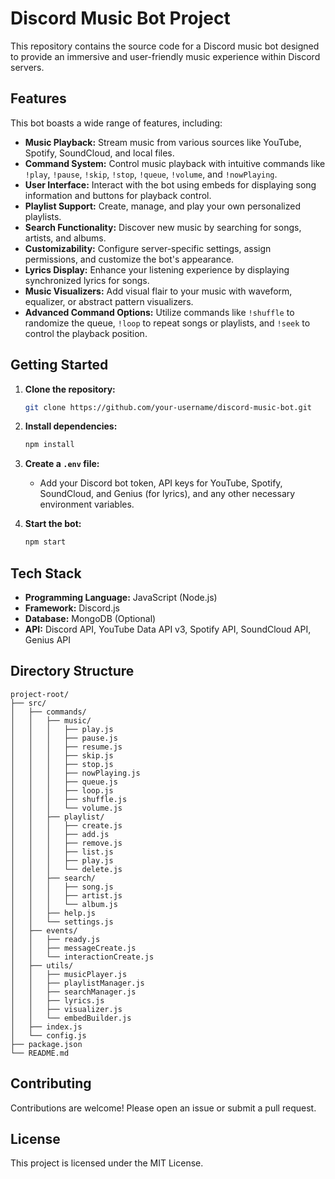 # Discord Music Bot Project

This repository contains the source code for a Discord music bot designed to provide an immersive and user-friendly music experience within Discord servers.

## Features

This bot boasts a wide range of features, including:

* **Music Playback:** Stream music from various sources like YouTube, Spotify, SoundCloud, and local files.
* **Command System:** Control music playback with intuitive commands like `!play`, `!pause`, `!skip`, `!stop`, `!queue`, `!volume`, and `!nowPlaying`.
* **User Interface:** Interact with the bot using embeds for displaying song information and buttons for playback control.
* **Playlist Support:** Create, manage, and play your own personalized playlists.
* **Search Functionality:** Discover new music by searching for songs, artists, and albums.
* **Customizability:** Configure server-specific settings, assign permissions, and customize the bot's appearance.
* **Lyrics Display:** Enhance your listening experience by displaying synchronized lyrics for songs.
* **Music Visualizers:** Add visual flair to your music with waveform, equalizer, or abstract pattern visualizers.
* **Advanced Command Options:** Utilize commands like `!shuffle` to randomize the queue, `!loop` to repeat songs or playlists, and `!seek` to control the playback position.

## Getting Started

1. **Clone the repository:**
   ```bash
   git clone https://github.com/your-username/discord-music-bot.git
   ```

2. **Install dependencies:**
   ```bash
   npm install
   ```

3. **Create a `.env` file:**
   - Add your Discord bot token, API keys for YouTube, Spotify, SoundCloud, and Genius (for lyrics), and any other necessary environment variables.

4. **Start the bot:**
   ```bash
   npm start
   ```

## Tech Stack

* **Programming Language:** JavaScript (Node.js)
* **Framework:** Discord.js
* **Database:** MongoDB (Optional)
* **API:** Discord API, YouTube Data API v3, Spotify API, SoundCloud API, Genius API

## Directory Structure

```
project-root/
├── src/
│   ├── commands/
│   │   ├── music/
│   │   │   ├── play.js
│   │   │   ├── pause.js
│   │   │   ├── resume.js
│   │   │   ├── skip.js
│   │   │   ├── stop.js
│   │   │   ├── nowPlaying.js
│   │   │   ├── queue.js
│   │   │   ├── loop.js
│   │   │   ├── shuffle.js
│   │   │   └── volume.js
│   │   ├── playlist/
│   │   │   ├── create.js
│   │   │   ├── add.js
│   │   │   ├── remove.js
│   │   │   ├── list.js
│   │   │   ├── play.js
│   │   │   └── delete.js
│   │   ├── search/
│   │   │   ├── song.js
│   │   │   ├── artist.js
│   │   │   └── album.js
│   │   ├── help.js
│   │   └── settings.js
│   ├── events/
│   │   ├── ready.js
│   │   ├── messageCreate.js
│   │   └── interactionCreate.js
│   ├── utils/
│   │   ├── musicPlayer.js
│   │   ├── playlistManager.js
│   │   ├── searchManager.js
│   │   ├── lyrics.js
│   │   ├── visualizer.js
│   │   └── embedBuilder.js
│   ├── index.js
│   └── config.js
├── package.json
└── README.md
```

## Contributing

Contributions are welcome! Please open an issue or submit a pull request.

## License

This project is licensed under the MIT License.